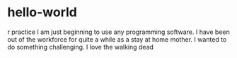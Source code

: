 # hello-world
r practice
I am just beginning to use any programming software. I have been out of the workforce for quite a while as a stay at home mother. I wanted to do something challenging.
I love the walking dead
